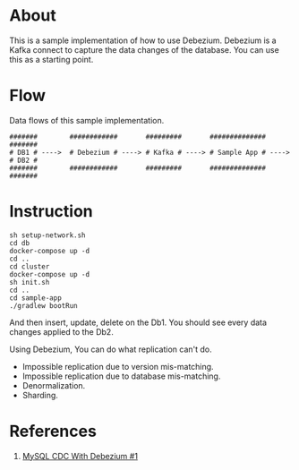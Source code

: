 # About

This is a sample implementation of how to use Debezium. 
Debezium is a Kafka connect to capture the data changes of the database.
You can use this as a starting point.

# Flow

Data flows of this sample implementation.

```
#######        ############       #########       ##############       #######
# DB1 # ---->  # Debezium # ----> # Kafka # ----> # Sample App # ----> # DB2 #    
#######        ############       #########       ##############       #######
```

# Instruction

```shell
sh setup-network.sh
cd db
docker-compose up -d
cd ..
cd cluster
docker-compose up -d
sh init.sh
cd ..
cd sample-app
./gradlew bootRun
```

And then insert, update, delete on the Db1. You should see every data changes applied to the Db2.

Using Debezium, You can do what replication can't do.

* Impossible replication due to version mis-matching.
* Impossible replication due to database mis-matching.
* Denormalization.
* Sharding.

# References

1. [MySQL CDC With Debezium #1](https://m0rph2us.github.io/mysql/cdc/debezium/2020/05/23/mysql-cdc-with-debezium-1.html)